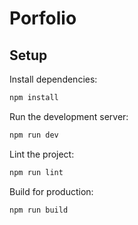 # Porfolio

## Setup

Install dependencies:

```bash
npm install
```

Run the development server:

```bash
npm run dev
```

Lint the project:

```bash
npm run lint
```

Build for production:

```bash
npm run build
```

